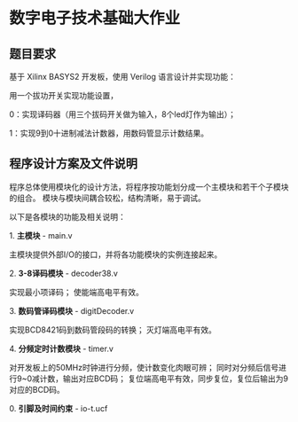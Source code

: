 # 数字电子技术基础大作业

## 题目要求

基于 Xilinx BASYS2 开发板，使用 Verilog 语言设计并实现功能：

用一个拔功开关实现功能设置，

0：实现译码器（用三个拔码开关做为输入，8个led灯作为输出）；

1：实现9到0十进制减法计数器，用数码管显示计数结果。

## 程序设计方案及文件说明

程序总体使用模块化的设计方法，将程序按功能划分成一个主模块和若干个子模块的组合。
模块与模块间耦合较松，结构清晰，易于调试。

以下是各模块的功能及相关说明：

1\. **主模块** - main.v

主模块提供外部I/O的接口，并将各功能模块的实例连接起来。

2\. **3-8译码模块** - decoder38.v

实现最小项译码；
使能端高电平有效。

3\. **数码管译码模块** - digitDecoder.v

实现BCD8421码到数码管段码的转换；
灭灯端高电平有效。

4\. **分频定时计数模块** - timer.v

对开发板上的50MHz时钟进行分频，使计数变化肉眼可辨；
同时对分频后信号进行9~0减计数，输出对应BCD码；
复位端高电平有效，同步复位，复位后输出为9对应的BCD码。


0\. **引脚及时间约束** - io-t.ucf
